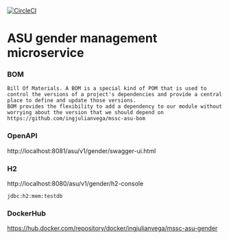 [![CircleCI](https://circleci.com/gh/ingjulianvega/mssc-asu-gender.svg?style=svg)](https://circleci.com/gh/ingjulianvega/mssc-asu-gender)
# ASU gender management microservice

### BOM
```
Bill Of Materials. A BOM is a special kind of POM that is used to control the versions of a project's dependencies and provide a central place to define and update those versions. 
BOM provides the flexibility to add a dependency to our module without worrying about the version that we should depend on
https://github.com/ingjulianvega/mssc-asu-bom
```

### OpenAPI

http://localhost:8081/asu/v1/gender/swagger-ui.html

### H2

http://localhost:8080/asu/v1/gender/h2-console

```
jdbc:h2:mem:testdb
```

### DockerHub

https://hub.docker.com/repository/docker/ingjulianvega/mssc-asu-gender
